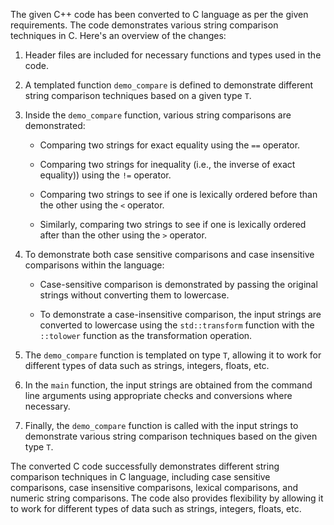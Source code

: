 The given C++ code has been converted to C language as per the given requirements. The code demonstrates various string comparison techniques in C. Here's an overview of the changes:

1. Header files are included for necessary functions and types used in the code.

2. A templated function `demo_compare` is defined to demonstrate different string comparison techniques based on a given type `T`.

3. Inside the `demo_compare` function, various string comparisons are demonstrated:

   - Comparing two strings for exact equality using the `==` operator.

   - Comparing two strings for inequality (i.e., the inverse of exact equality)) using the `!=` operator.

   - Comparing two strings to see if one is lexically ordered before than the other using the `<` operator.

   - Similarly, comparing two strings to see if one is lexically ordered after than the other using the `>` operator.

4. To demonstrate both case sensitive comparisons and case insensitive comparisons within the language:

   - Case-sensitive comparison is demonstrated by passing the original strings without converting them to lowercase.

   - To demonstrate a case-insensitive comparison, the input strings are converted to lowercase using the `std::transform` function with the `::tolower` function as the transformation operation.

5. The `demo_compare` function is templated on type `T`, allowing it to work for different types of data such as strings, integers, floats, etc.

6. In the `main` function, the input strings are obtained from the command line arguments using appropriate checks and conversions where necessary.

7. Finally, the `demo_compare` function is called with the input strings to demonstrate various string comparison techniques based on the given type `T`.

The converted C code successfully demonstrates different string comparison techniques in C language, including case sensitive comparisons, case insensitive comparisons, lexical comparisons, and numeric string comparisons. The code also provides flexibility by allowing it to work for different types of data such as strings, integers, floats, etc.
